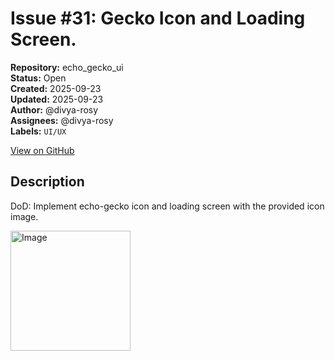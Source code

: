 # Issue #31: Gecko Icon and Loading Screen.

**Repository:** echo_gecko_ui  
**Status:** Open  
**Created:** 2025-09-23  
**Updated:** 2025-09-23  
**Author:** @divya-rosy  
**Assignees:** @divya-rosy  
**Labels:** `UI/UX`  

[View on GitHub](https://github.com/Simtestlab/echo_gecko_ui/issues/31)

## Description

DoD: Implement echo-gecko icon and loading screen with the provided icon image.

<img width="192" height="192" alt="Image" src="https://github.com/user-attachments/assets/e904bc4d-855e-417d-854a-9b5661f8cb88" />

  